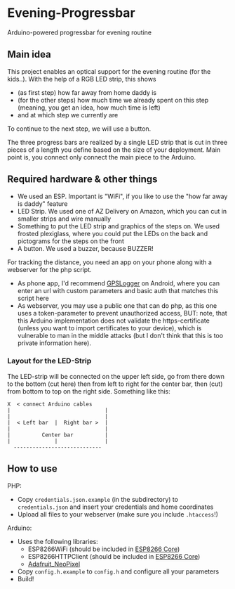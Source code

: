 # Evening-Progressbar
Arduino-powered progressbar for evening routine


## Main idea
This project enables an optical support for the evening routine (for the kids..). With the help of a RGB LED strip, this shows
- (as first step) how far away from home daddy is
- (for the other steps) how much time we already spent on this step (meaning, you get an idea, how much time is left)
- and at which step we currently are

To continue to the next step, we will use a button.

The three progress bars are realized by a single LED strip that is cut in three pieces of a length you define based on the size of your deployment. Main point is, you connect only connect the main piece to the Arduino.


## Required hardware & other things
- We used an ESP. Important is "WiFi", if you like to use the "how far away is daddy" feature
- LED Strip. We used one of AZ Delivery on Amazon, which you can cut in smaller strips and wire manually
- Something to put the LED strip and graphics of the steps on. We used frosted plexiglass, where you could put the LEDs on the back and pictograms for the steps on the front
- A button. We used a buzzer, because BUZZER!

For tracking the distance, you need an app on your phone along with a webserver for the php script.
- As phone app, I'd recommend [GPSLogger](https://github.com/mendhak/gpslogger/) on Android, where you can enter an url with custom parameters and basic auth that matches this script here
- As webserver, you may use a public one that can do php, as this one uses a token-parameter to prevent unauthorized access, BUT: note, that this Arduino implementation does not validate the https-certificate (unless you want to import certificates to your device), which is vulnerable to man in the middle attacks (but I don't think that this is too private information here).

### Layout for the LED-Strip

The LED-strip will be connected on the upper left side, go from there down to the bottom (cut here) then from left to right for the center bar, then (cut) from bottom to top on the right side. Something like this:
```
X  < connect Arduino cables
|                              |
|                              |
|  < Left bar  |  Right bar >  |
|                              |
|          Center bar          |
|              |               |
  ----------------------------
```

## How to use

PHP:
- Copy `credentials.json.example` (in the subdirectory) to `credentials.json` and insert your credentials and home coordinates
- Upload all files to your webserver (make sure you include `.htaccess`!)

Arduino:
- Uses the following libraries:
  - ESP8266WiFi (should be included in [ESP8266 Core](https://github.com/esp8266/Arduino))
  - ESP8266HTTPClient (should be included in [ESP8266 Core](https://github.com/esp8266/Arduino))
  - [Adafruit_NeoPixel](https://github.com/adafruit/Adafruit_NeoPixel)
- Copy `config.h.example` to `config.h` and configure all your parameters
- Build!